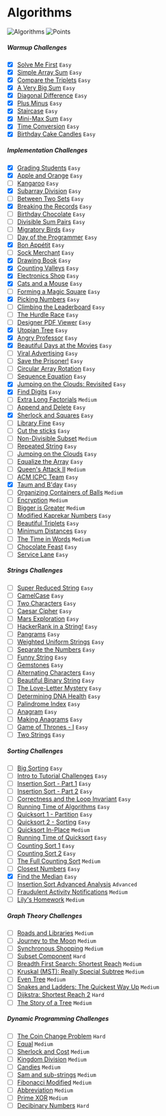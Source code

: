 # Algorithms
![Algorithms](https://img.shields.io/badge/Challanges-18_Complete-orange.svg) ![Points](https://img.shields.io/badge/Points-162-blue.svg)

##### Warmup Challenges
- [x] [Solve Me First](Warmup/solve-me-first.swift) `Easy`
- [x] [Simple Array Sum](Warmup/simple-array-sum.swift) `Easy`
- [x] [Compare the Triplets](Warmup/compare-the-triplets.swift) `Easy`
- [x] [A Very Big Sum](Warmup/a-very-big-sum.swift) `Easy`
- [x] [Diagonal Difference](Warmup/diagonal-difference.swift) `Easy`
- [x] [Plus Minus](Warmup/plus-minus.swift) `Easy`
- [x] [Staircase](Warmup/staircase.swift) `Easy`
- [x] [Mini-Max Sum](Warmup/mini-max-sum.swift) `Easy`
- [x] [Time Conversion](Warmup/time-conversion.swift) `Easy`
- [x] [Birthday Cake Candles](Warmup/birthday-cake-candles.swift) `Easy`

##### Implementation Challenges
- [x] [Grading Students](Implementation/grading-students.swift) `Easy`
- [x] [Apple and Orange](Implementation/apple-and-orange.swift) `Easy`
- [ ] [Kangaroo](Implementation/kangaroo.swift) `Easy`
- [x] [Subarray Division](Implementation/subarray-division.swift) `Easy` 
- [ ] [Between Two Sets](Implementation/between-two-sets.swift) `Easy`
- [x] [Breaking the Records](Implementation/breaking-the-records.swift) `Easy`
- [ ] [Birthday Chocolate](Implementation/birthday-chocolate.swift) `Easy`
- [ ] [Divisible Sum Pairs](Implementation/divisible-sum-pairs.swift) `Easy`
- [ ] [Migratory Birds](Implementation/migratory-birds.swift) `Easy`
- [ ] [Day of the Programmer](Implementation/day-of-the-programmer.swift) `Easy`
- [x] [Bon Appétit](Implementation/bon-appetit.swift) `Easy`
- [ ] [Sock Merchant](Implementation/sock-merchant.swift) `Easy`
- [x] [Drawing Book](Implementation/drawing-book.swift) `Easy`
- [x] [Counting Valleys](Implementation/counting-valleys.swift) `Easy`
- [x] [Electronics Shop](Implementation/electronics-shop.swift) `Easy`
- [x] [Cats and a Mouse](Implementation/cats-and-a-mouse.swift) `Easy`
- [ ] [Forming a Magic Square](Implementation/forming-a-magic-square.swift) `Easy`
- [x] [Picking Numbers](Implementation/picking-numbers.swift) `Easy`
- [ ] [Climbing the Leaderboard](Implementation/climbing-the-leaderboard.swift) `Easy`
- [ ] [The Hurdle Race](Implementation/the-hurdle-race.swift) `Easy`
- [ ] [Designer PDF Viewer](Implementation/designer-pdf-viewer.swift) `Easy`
- [x] [Utopian Tree](Implementation/utopian-tree.swift) `Easy`
- [x] [Angry Professor](Implementation/angry-professor.swift) `Easy`
- [x] [Beautiful Days at the Movies](Implementation/beautiful-days-at-the-movies.swift) `Easy`
- [ ] [Viral Advertising](Implementation/viral-advertising.swift) `Easy`
- [ ] [Save the Prisoner!](Implementation/save-the-prisoner.swift) `Easy`
- [ ] [Circular Array Rotation](Implementation/circular-array-rotation.swift) `Easy`
- [ ] [Sequence Equation](Implementation/sequence-equation.swift) `Easy`
- [x] [Jumping on the Clouds: Revisited](Implementation/jumping-on-the-clouds-revisited.swift) `Easy`
- [x] [Find Digits](Implementation/find-digits.swift) `Easy`
- [ ] [Extra Long Factorials](Implementation/extra-long-factorials.swift) `Medium`
- [ ] [Append and Delete](Implementation/append-and-delete.swift) `Easy`
- [x] [Sherlock and Squares](Implementation/sherlock-and-squares.swift) `Easy`
- [ ] [Library Fine](Implementation/library-fine.swift) `Easy`
- [ ] [Cut the sticks](Implementation/cut-the-sticks.swift) `Easy`
- [ ] [Non-Divisible Subset](Implementation/non-divisible-subset.swift) `Medium`
- [ ] [Repeated String](Implementation/repeated-string.swift) `Easy`
- [ ] [Jumping on the Clouds](Implementation/jumping-on-the-clouds.swift) `Easy`
- [ ] [Equalize the Array](Implementation/equalize-the-array.swift) `Easy`
- [ ] [Queen's Attack II](Implementation/queens-attack-2.swift) `Medium`
- [ ] [ACM ICPC Team](Implementation/acm-icpc-team.swift) `Easy`
- [x] [Taum and B'day](Implementation/taum-and-bday.swift) `Easy`
- [ ] [Organizing Containers of Balls](Implementation/organizing-containers-of-balls.swift) `Medium`
- [ ] [Encryption](Implementation/encryption.swift) `Medium`
- [ ] [Bigger is Greater](Implementation/) `Medium`
- [ ] [Modified Kaprekar Numbers](Implementation/) `Easy`
- [ ] [Beautiful Triplets](Implementation/) `Easy`
- [ ] [Minimum Distances](Implementation/minimum-distances.swift) `Easy`
- [ ] [The Time in Words](Implementation/) `Medium`
- [ ] [Chocolate Feast](Implementation/) `Easy`
- [ ] [Service Lane](Implementation/) `Easy`

##### Strings Challenges
- [ ] [Super Reduced String](Strings/super-reduced-string.swift) `Easy`
- [ ] [CamelCase](Strings/camelcase.swift) `Easy`
- [ ] [Two Characters](Strings/) `Easy`
- [ ] [Caesar Cipher](Strings/) `Easy`
- [ ] [Mars Exploration](Strings/mars-exploration.swift) `Easy`
- [ ] [HackerRank in a String!](Strings/hackerrank-in-a-string.swift) `Easy`
- [ ] [Pangrams](Strings/pangrams.swift) `Easy`
- [ ] [Weighted Uniform Strings](Strings/) `Easy`
- [ ] [Separate the Numbers](Strings/) `Easy`
- [ ] [Funny String](Strings/funny-string.swift) `Easy`
- [ ] [Gemstones](Strings/gemstones.swift) `Easy`
- [ ] [Alternating Characters](Strings/alternating-characters.swift) `Easy`
- [ ] [Beautiful Binary String](Strings/beautiful-binary-string.swift) `Easy`
- [ ] [The Love-Letter Mystery](Strings/the-love-letter-mystery.swift) `Easy`
- [ ] [Determining DNA Health](Strings/) `Easy`
- [ ] [Palindrome Index](Strings/) `Easy`
- [ ] [Anagram](Strings/) `Easy`
- [ ] [Making Anagrams](Strings/) `Easy`
- [ ] [Game of Thrones - I](Strings/) `Easy`
- [ ] [Two Strings](Strings/) `Easy`

##### Sorting Challenges
- [ ] [Big Sorting](Sorting/big-sorting.swift) `Easy`
- [ ] [Intro to Tutorial Challenges](Sorting/intro-to-tutorial-challenges.swift) `Easy`
- [ ] [Insertion Sort - Part 1](Sorting/insertion-sort-part-1.swift) `Easy`
- [ ] [Insertion Sort - Part 2](Sorting/insertion-sort-part-2.swift) `Easy`
- [ ] [Correctness and the Loop Invariant](Sorting/correctness-and-the-loop-invariant.swift) `Easy`
- [ ] [Running Time of Algorithms](Sorting/running-time-of-algorithms.swift) `Easy`
- [ ] [Quicksort 1 - Partition](Sorting/quicksort-1-partition.swift) `Easy`
- [ ] [Quicksort 2 - Sorting](Sorting/Quicksort-2-sorting.swift) `Easy`
- [ ] [Quicksort In-Place](Sorting/Quicksort-in-place.swift) `Medium`
- [ ] [Running Time of Quicksort](Sorting/running-time-of-quicksort.swift) `Easy`
- [ ] [Counting Sort 1](Sorting/counting-sort-1.swift) `Easy`
- [ ] [Counting Sort 2](Sorting/counting-sort-2.swift) `Easy`
- [ ] [The Full Counting Sort](Sorting/the-full-counting-sort.swift) `Medium`
- [ ] [Closest Numbers](Sorting/closest-numbers.swift) `Easy`
- [x] [Find the Median](Sorting/find-the-median.swift) `Easy`
- [ ] [Insertion Sort Advanced Analysis](Sorting/) `Advanced`
- [ ] [Fraudulent Activity Notifications](Sorting/fraudulent-activity-notifications.swift) `Medium`
- [ ] [Lily's Homework](Sorting/lilys-homework.swift) `Medium`

##### Graph Theory Challenges
- [ ] [Roads and Libraries](Graph%Theory/) `Medium`
- [ ] [Journey to the Moon](Graph%Theory/) `Medium`
- [ ] [Synchronous Shopping](Graph%Theory/) `Medium`
- [ ] [Subset Component](Graph%Theory/) `Hard`
- [ ] [Breadth First Search: Shortest Reach](Graph%Theory/breadth-first-search-shortest-reach.swift) `Medium`
- [ ] [Kruskal (MST): Really Special Subtree](Graph%Theory/) `Medium`
- [ ] [Even Tree](Graph%Theory/) `Medium`
- [ ] [Snakes and Ladders: The Quickest Way Up](Graph%Theory/) `Medium`
- [ ] [Dijkstra: Shortest Reach 2](Graph%Theory/) `Hard`
- [ ] [The Story of a Tree](Graph%Theory/) `Medium`

##### Dynamic Programming Challenges
- [ ] [The Coin Change Problem](Dynamic%Programming/the-coin-change-problem.swift) `Hard`
- [ ] [Equal](Dynamic%Programming/) `Medium`
- [ ] [Sherlock and Cost](Dynamic%Programming/) `Medium`
- [ ] [Kingdom Division](Dynamic%Programming/) `Medium`
- [ ] [Candies](Dynamic%Programming/) `Medium`
- [ ] [Sam and sub-strings](Dynamic%Programming/) `Medium`
- [ ] [Fibonacci Modified](Dynamic%Programming/) `Medium`
- [ ] [Abbreviation](Dynamic%Programming/) `Medium`
- [ ] [Prime XOR](Dynamic%Programming/) `Medium`
- [ ] [Decibinary Numbers](Dynamic%Programming/) `Hard`
